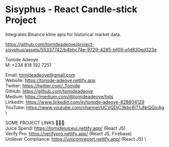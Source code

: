 # Sisyphus - React Candle-stick Project

Integrates Binance kline apis for historical market data.


https://github.com/tomideadeoye/project-sisyphus/assets/55337742/b4bbc74e-9729-4285-bf09-e1d830ed323e




Tomide Adeoye. \
M: +234 818 192 7251 

Email: tomideadeoye@gmail.com \
Website: https://tomide-adeoye.netlify.app \
Twitter: https://twitter.com/_Tomide \
GitHub: https://github.com/tomideadeoye \
Medium: https://medium.com/@tomideadeoye/lists \
LinkedIn: https://www.linkedin.com/in/tomide-adeoye-828604129 \
YouTube: https://www.youtube.com/channel/UCVQDiC3kbc6lT1JNrQGicAg \

SOME PROJECT LINKS 🧑🏿‍💻: \
Juice Spend: https://tomidejuiceui.netlify.app/ (React JS) \
Verify Pro: https://verifypro.netlify.app/ (React JS, Firebase) \
Unilever Compliance: https://unicomreport.netlify.app/ (React JS) \
